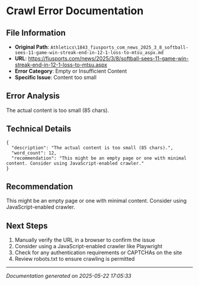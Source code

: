 # Crawl Error Documentation

## File Information
- **Original Path**: `Athletics\1843_fiusports_com_news_2025_3_8_softball-sees-11-game-win-streak-end-in-12-1-loss-to-mtsu_aspx.md`
- **URL**: https://fiusports.com/news/2025/3/8/softball-sees-11-game-win-streak-end-in-12-1-loss-to-mtsu.aspx
- **Error Category**: Empty or Insufficient Content
- **Specific Issue**: Content too small

## Error Analysis
The actual content is too small (85 chars).

## Technical Details
```
{
  "description": "The actual content is too small (85 chars).",
  "word_count": 12,
  "recommendation": "This might be an empty page or one with minimal content. Consider using JavaScript-enabled crawler."
}
```

## Recommendation
This might be an empty page or one with minimal content. Consider using JavaScript-enabled crawler.

## Next Steps
1. Manually verify the URL in a browser to confirm the issue
2. Consider using a JavaScript-enabled crawler like Playwright
3. Check for any authentication requirements or CAPTCHAs on the site
4. Review robots.txt to ensure crawling is permitted

---
*Documentation generated on 2025-05-22 17:05:33*
